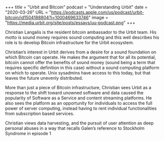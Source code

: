 +++
title = "Urbit and Bitcoin"
podcast = "Understanding Urbit"
date = "2020-03-26"
URL = "https://podcasts.apple.com/us/podcast/urbit-bitcoin/id1504188804?i=1000469633746"
image = "https://media.urbit.org/site/posts/essays/uu-podcast.png"
+++

Christian Langalis is the resident bitcoin ambassador to the Urbit team. His motto is sound money requires sound computing and this well describes his role is to develop Bitcoin infrastructure for the Urbit ecosystem.

Christian’s interest in Urbit derives from a desire for a sound foundation on which Bitcoin can operate. He makes the argument that for all its potential, bitcoin cannot offer the benefits of sound money (sound being a term that requires specific definition in this case) without a sound computing platform on which to operate. Unix sysadmins have access to this today, but that leaves the future unevenly distributed.

More than just a piece of Bitcoin infrastructure, Christian sees Urbit as a response to the shift toward unowned software and data caused the popularity of Software as a Service and content streaming platforms. He also sees the platform as an opportunity for individuals to access the full power of server computing, instead having to rent individual functionalities from subscription based services.

Christian views data harvesting, and the pursuit of user attention as deep personal abuses in a way that recalls Galen’s reference to Stockholm Syndrome in episode 1
